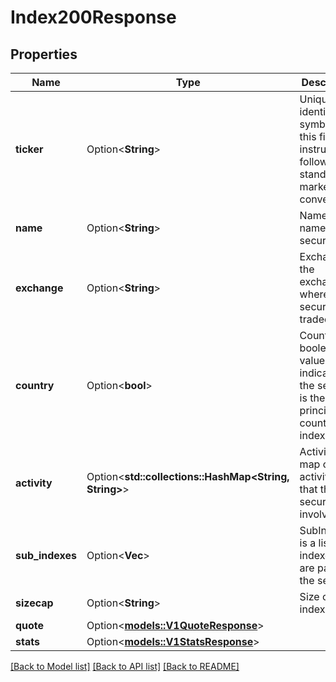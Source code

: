 # Index200Response

## Properties

Name | Type | Description | Notes
------------ | ------------- | ------------- | -------------
**ticker** | Option<**String**> | Unique identifier symbol for this financial instrument, following standard market conventions. | [optional]
**name** | Option<**String**> | Name is the name of the security. | [optional]
**exchange** | Option<**String**> | Exchange is the exchange where the security is traded. | [optional]
**country** | Option<**bool**> | Country is a boolean value that indicates if the security is the principal country index. | [optional]
**activity** | Option<**std::collections::HashMap<String, String>**> | Activity is a map of activities that the security is involved in. | [optional]
**sub_indexes** | Option<**Vec<String>**> | SubIndexes is a list of indexes that are part of the security. | [optional]
**sizecap** | Option<**String**> | Size of index | [optional]
**quote** | Option<[**models::V1QuoteResponse**](v1QuoteResponse.md)> |  | [optional]
**stats** | Option<[**models::V1StatsResponse**](v1StatsResponse.md)> |  | [optional]

[[Back to Model list]](../README.md#documentation-for-models) [[Back to API list]](../README.md#documentation-for-api-endpoints) [[Back to README]](../README.md)



